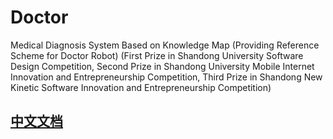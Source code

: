 # Doctor

Medical Diagnosis System Based on Knowledge Map (Providing Reference Scheme for Doctor Robot) (First Prize in Shandong University Software Design Competition, Second Prize in Shandong University Mobile Internet Innovation and Entrepreneurship Competition, Third Prize in Shandong New Kinetic Software Innovation and Entrepreneurship Competition)

## [中文文档](https://www.cnblogs.com/yueshutong/p/11438746.html)

